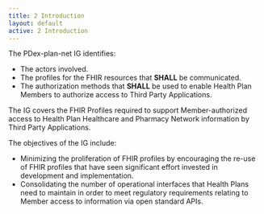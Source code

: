 ```yaml
---
title: 2 Introduction
layout: default
active: 2 Introduction
---
```


The PDex-plan-net IG identifies: 
- The actors involved.
- The profiles for the FHIR resources that **SHALL** be communicated. 
- The authorization methods that **SHALL** be used to enable Health Plan Members to authorize access to Third Party Applications.

The IG covers the FHIR Profiles required to support Member-authorized access to Health Plan Healthcare and Pharmacy Network information by Third Party Applications.

The objectives of the IG include:
- Minimizing the proliferation of FHIR profiles by encouraging the re-use of FHIR profiles that have seen significant effort invested in development and implementation.
- Consolidating the number of operational interfaces that Health Plans need to maintain in order to meet regulatory requirements relating to Member access to information via open standard APIs.
